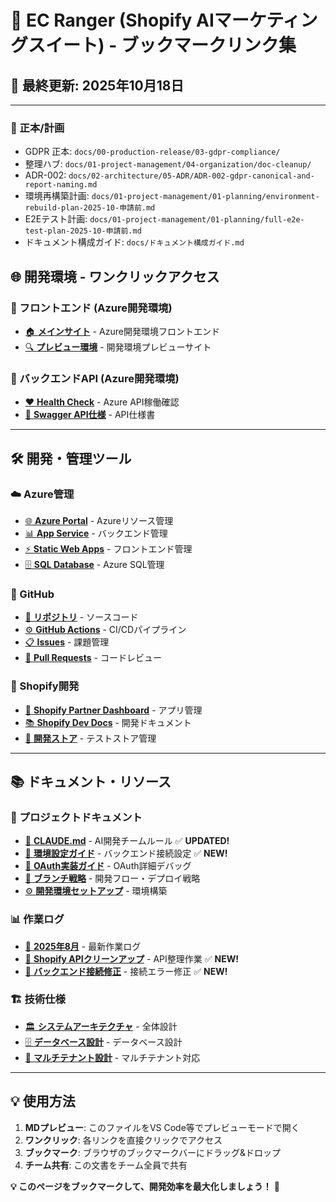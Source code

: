 # 🔖 EC Ranger (Shopify AIマーケティングスイート) - ブックマークリンク集

## 📅 最終更新: 2025年10月18日

---

### 🔗 正本/計画
- GDPR 正本: `docs/00-production-release/03-gdpr-compliance/`
- 整理ハブ: `docs/01-project-management/04-organization/doc-cleanup/`
- ADR-002: `docs/02-architecture/05-ADR/ADR-002-gdpr-canonical-and-report-naming.md`
- 環境再構築計画: `docs/01-project-management/01-planning/environment-rebuild-plan-2025-10-申請前.md`
- E2Eテスト計画: `docs/01-project-management/01-planning/full-e2e-test-plan-2025-10-申請前.md`
- ドキュメント構成ガイド: `docs/ドキュメント構成ガイド.md`

## 🌐 **開発環境 - ワンクリックアクセス**

### **📱 フロントエンド (Azure開発環境)**
- [🏠 **メインサイト**](https://brave-sea-038f17a00.1.azurestaticapps.net) - Azure開発環境フロントエンド
- [🔍 **プレビュー環境**](https://brave-sea-038f17a00-development.eastasia.1.azurestaticapps.net) - 開発環境プレビューサイト

### **🔌 バックエンドAPI (Azure開発環境)**
- [❤️ **Health Check**](https://shopifytestapi20250720173320-aed5bhc0cferg2hm.japanwest-01.azurewebsites.net/api/health) - Azure API稼働確認
- [📄 **Swagger API仕様**](https://shopifytestapi20250720173320-aed5bhc0cferg2hm.japanwest-01.azurewebsites.net/swagger) - API仕様書

---

## 🛠️ **開発・管理ツール**

### **☁️ Azure管理**
- [🌐 **Azure Portal**](https://portal.azure.com) - Azureリソース管理
- [📊 **App Service**](https://portal.azure.com/#view/HubsExtension/BrowseResource/resourceType/Microsoft.Web%2Fsites) - バックエンド管理
- [⚡ **Static Web Apps**](https://portal.azure.com/#view/HubsExtension/BrowseResource/resourceType/Microsoft.Web%2FStaticSites) - フロントエンド管理
- [🗄️ **SQL Database**](https://portal.azure.com/#view/HubsExtension/BrowseResource/resourceType/Microsoft.Sql%2Fservers) - Azure SQL管理

### **🔄 GitHub**
- [📂 **リポジトリ**](https://github.com/sideworks-fuk/shopify-ai-marketing-suite) - ソースコード
- [⚙️ **GitHub Actions**](https://github.com/sideworks-fuk/shopify-ai-marketing-suite/actions) - CI/CDパイプライン
- [📋 **Issues**](https://github.com/sideworks-fuk/shopify-ai-marketing-suite/issues) - 課題管理
- [🔀 **Pull Requests**](https://github.com/sideworks-fuk/shopify-ai-marketing-suite/pulls) - コードレビュー

### **🏪 Shopify開発**
- [🔧 **Shopify Partner Dashboard**](https://partners.shopify.com) - アプリ管理
- [📚 **Shopify Dev Docs**](https://shopify.dev) - 開発ドキュメント
- [🧪 **開発ストア**](https://admin.shopify.com/store/fuk-dev1) - テストストア管理

---

## 📚 **ドキュメント・リソース**

### **📖 プロジェクトドキュメント**
- [📝 **CLAUDE.md**](./CLAUDE.md) - AI開発チームルール ✅ **UPDATED!**
- [📝 **環境設定ガイド**](./04-development/backend-connection-setup-guide.md) - バックエンド接続設定 ✅ **NEW!**
- [🔐 **OAuth実装ガイド**](./04-development/shopify-oauth-debug-guide.md) - OAuth詳細デバッグ
- [🌳 **ブランチ戦略**](./05-operations/branch-strategy-and-deployment-plan.md) - 開発フロー・デプロイ戦略
- [⚙️ **開発環境セットアップ**](./04-development/DEVELOPMENT-SETUP-MASTER.md) - 環境構築

### **📊 作業ログ**
- [📁 **2025年8月**](./worklog/2025/08/) - 最新作業ログ
- [🔧 **Shopify APIクリーンアップ**](./worklog/2025/08/2025-08-11-shopify-api-cleanup.md) - API整理作業 ✅ **NEW!**
- [🔌 **バックエンド接続修正**](./worklog/2025/08/2025-08-11-backend-connection-fix.md) - 接続エラー修正 ✅ **NEW!**

### **🏗️ 技術仕様**
- [🏛️ **システムアーキテクチャ**](./02-architecture/system-architecture.md) - 全体設計
- [🗄️ **データベース設計**](./03-design-specs/database/DATABASE-DESIGN.md) - データベース設計
- [🔐 **マルチテナント設計**](./03-design-specs/multi-tenant-architecture/README.md) - マルチテナント対応

---

## 💡 **使用方法**

1. **MDプレビュー**: このファイルをVS Code等でプレビューモードで開く
2. **ワンクリック**: 各リンクを直接クリックでアクセス
3. **ブックマーク**: ブラウザのブックマークバーにドラッグ&ドロップ
4. **チーム共有**: この文書をチーム全員で共有

**💡 このページをブックマークして、開発効率を最大化しましょう！** 🚀